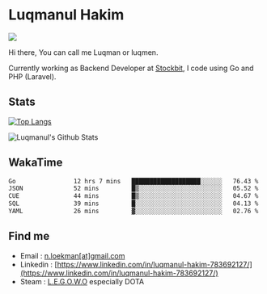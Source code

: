 
# Luqmanul Hakim

![](https://komarev.com/ghpvc/?username=luqman-v1)

Hi there, You can call me Luqman or luqmen.

Currently working as Backend Developer at [Stockbit](https://stockbit.com/), I code using Go and PHP (Laravel).
## Stats

[![Top Langs](https://github-readme-stats.vercel.app/api/top-langs/?username=luqman-v1&layout=compact)](https://github.com/anuraghazra/github-readme-stats)

![Luqmanul's Github Stats](https://github-readme-stats.vercel.app/api?username=luqman-v1&show_icons=true)


## WakaTime 

<!--START_SECTION:waka-->

```txt
Go                12 hrs 7 mins   ███████████████████░░░░░░   76.43 %
JSON              52 mins         █▒░░░░░░░░░░░░░░░░░░░░░░░   05.52 %
CUE               44 mins         █▒░░░░░░░░░░░░░░░░░░░░░░░   04.67 %
SQL               39 mins         █░░░░░░░░░░░░░░░░░░░░░░░░   04.13 %
YAML              26 mins         ▓░░░░░░░░░░░░░░░░░░░░░░░░   02.76 %
```

<!--END_SECTION:waka-->


## Find me 

- Email : [n.loekman[at]gmail.com](mailto:n.loekman@gmail.com)
- Linkedin : [https://www.linkedin.com/in/luqmanul-hakim-783692127/](https://www.linkedin.com/in/luqmanul-hakim-783692127/)
- Steam : [L.E.G.O.W.O](https://steamcommunity.com/id/fuukmans) especially DOTA


